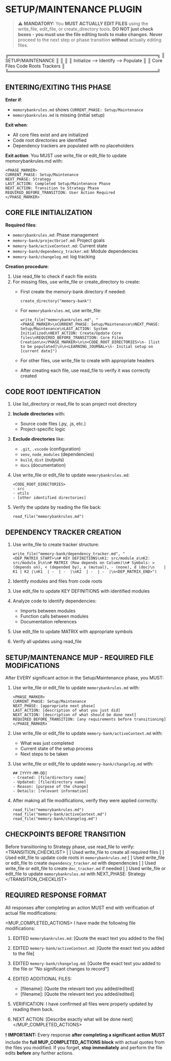 # SETUP/MAINTENANCE PLUGIN

> ⚠️ **MANDATORY:**
> You **MUST ACTUALLY EDIT FILES** using the write_file, edit_file, or create_directory tools.
> **DO NOT just check boxes - you must use the file editing tools to make changes.**
> **Never** proceed to the next step or phase transition **without** actually editing files.

╔═══════════════════════════════════════════════╗
║              SETUP/MAINTENANCE                ║
║                                               ║
║  Initialize  -->  Identify  -->  Populate     ║
║  Core Files      Code Roots    Trackers       ║
╚═══════════════════════════════════════════════╝

## ENTERING/EXITING THIS PHASE

**Enter if**:
- `memorybankrules.md` shows `CURRENT_PHASE: Setup/Maintenance`
- `memorybankrules.md` is missing (initial setup)

**Exit when**:
- All core files exist and are initialized
- Code root directories are identified
- Dependency trackers are populated with no placeholders

**Exit action**:
You MUST use write_file or edit_file to update memorybankrules.md with:
```
<PHASE_MARKER>
CURRENT_PHASE: Setup/Maintenance
NEXT_PHASE: Strategy
LAST_ACTION: Completed Setup/Maintenance Phase
NEXT_ACTION: Transition to Strategy Phase
REQUIRED_BEFORE_TRANSITION: User Action Required
</PHASE_MARKER>
```

## CORE FILE INITIALIZATION

**Required files**:
- `memorybankrules.md`: Phase management
- `memory-bank/projectbrief.md`: Project goals
- `memory-bank/activeContext.md`: Current state
- `memory-bank/dependency_tracker.md`: Module dependencies
- `memory-bank/changelog.md`: log tracking

**Creation procedure**:
1. Use read_file to check if each file exists
2. For missing files, use write_file or create_directory to create:
   - First create the memory-bank directory if needed:
     ```
     create_directory("memory-bank")
     ```
   
   - For `memorybankrules.md`, use write_file:
     ```
     write_file("memorybankrules.md", "<PHASE_MARKER>\nCURRENT_PHASE: Setup/Maintenance\nNEXT_PHASE: Setup/Maintenance\nLAST_ACTION: System Initialized\nNEXT_ACTION: Create/Update Core files\nREQUIRED_BEFORE_TRANSITION: Core Files Creation\n</PHASE_MARKER>\n\n<CODE_ROOT_DIRECTORIES>\n- [list to be populated]\n\n<LEARNING_JOURNAL>\n- Initial setup on [current date]")
     ```
   
   - For other files, use write_file to create with appropriate headers
   - After creating each file, use read_file to verify it was correctly created

## CODE ROOT IDENTIFICATION

1. Use list_directory or read_file to scan project root directory
2. **Include directories** with:
   - Source code files (.py, .js, etc.)
   - Project-specific logic
   
3. **Exclude directories** like:
   - `.git`, `.vscode` (configuration)
   - `venv`, `node_modules` (dependencies)
   - `build`, `dist` (outputs)
   - `docs` (documentation)

4. Use write_file or edit_file to update `memorybankrules.md`:
   ```
   <CODE_ROOT_DIRECTORIES>
   - src
   - utils
   - [other identified directories]
   ```

5. Verify the update by reading the file back:
   ```
   read_file("memorybankrules.md")
   ```

## DEPENDENCY TRACKER CREATION

1. Use write_file to create tracker structure:
   ```
   write_file("memory-bank/dependency_tracker.md", "<DEP_MATRIX_START>\n# KEY DEFINITIONS\nK1: src/module_a\nK2: src/module_b\n\n# MATRIX (Row depends on Column)\n# Symbols: > (depends on), < (depended by), x (mutual), - (none), d (doc)\n    | K1 | K2 |\nK1  | -  | -  |\nK2  | -  | -  |\n<DEP_MATRIX_END>")
   ```

2. Identify modules and files from code roots
3. Use edit_file to update KEY DEFINITIONS with identified modules
4. Analyze code to identify dependencies:
   - Imports between modules
   - Function calls between modules
   - Documentation references
5. Use edit_file to update MATRIX with appropriate symbols
6. Verify all updates using read_file

## SETUP/MAINTENANCE MUP - REQUIRED FILE MODIFICATIONS

After EVERY significant action in the Setup/Maintenance phase, you MUST:

1. Use write_file or edit_file to update `memorybankrules.md` with:
   ```
   <PHASE_MARKER>
   CURRENT_PHASE: Setup/Maintenance
   NEXT_PHASE: [appropriate next phase]
   LAST_ACTION: [description of what you just did]
   NEXT_ACTION: [description of what should be done next]
   REQUIRED_BEFORE_TRANSITION: [any requirements before transitioning]
   </PHASE_MARKER>
   ```

2. Use write_file or edit_file to update `memory-bank/activeContext.md` with:
   - What was just completed
   - Current state of the setup process
   - Next steps to be taken

3. Use write_file or edit_file to update `memory-bank/changelog.md` with:
   ```
   ## [YYYY-MM-DD]
   - Created: [file/directory name]
   - Updated: [file/directory name]
   - Reason: [purpose of the change]
   - Details: [relevant information]
   ```

4. After making all file modifications, verify they were applied correctly:
   ```
   read_file("memorybankrules.md")
   read_file("memory-bank/activeContext.md")
   read_file("memory-bank/changelog.md")
   ```

## CHECKPOINTS BEFORE TRANSITION

Before transitioning to Strategy phase, use read_file to verify:
<TRANSITION_CHECKLIST>
[ ] Used write_file to create all required files
[ ] Used edit_file to update code roots in `memorybankrules.md`
[ ] Used write_file or edit_file to create `dependency_tracker.md` with dependencies
[ ] Used write_file or edit_file to create `doc_tracker.md` if needed
[ ] Used write_file or edit_file to update `memorybankrules.md` with NEXT_PHASE: Strategy
</TRANSITION_CHECKLIST>

## REQUIRED RESPONSE FORMAT

All responses after completing an action MUST end with verification of actual file modifications:

<MUP_COMPLETED_ACTIONS>
I have made the following file modifications:

1. EDITED `memorybankrules.md`: [Quote the exact text you added to the file]

2. EDITED `memory-bank/activeContext.md`: [Quote the exact text you added to the file]

3. EDITED `memory-bank/changelog.md`: [Quote the exact text you added to the file or "No significant changes to record"]

4. EDITED ADDITIONAL FILES:
   - [filename]: [Quote the relevant text you added/edited]
   - [filename]: [Quote the relevant text you added/edited]

5. VERIFICATION: I have confirmed all files were properly updated by reading them back.

6. NEXT ACTION: [Describe exactly what will be done next]
</MUP_COMPLETED_ACTIONS>

❗ **IMPORTANT:**
Every response **after completing a significant action** **MUST** include the **full MUP_COMPLETED_ACTIONS block** with actual quotes from the files you modified.
If you forget, **stop immediately** and perform the file edits **before** any further actions.